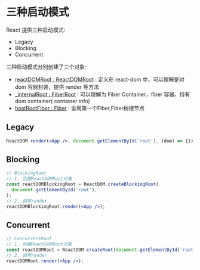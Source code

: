 # 三种启动模式

React 提供三种启动模式:

* Legacy
* Blocking
* Concurrent

三种启动模式分别创建了三个对象:

* [reactDOMRoot : ReactDOMRoot](https://github.com/facebook/react/blob/v17.0.2/packages/react-dom/src/client/ReactDOMRoot.js#L62-L72) : 定义在 react-dom 中，可以理解是对 dom 容器封装，提供 render 等方法
* [_internalRoot : FiberRoot](https://github.com/facebook/react/blob/v17.0.2/packages/react-reconciler/src/ReactFiberRoot.new.js#L29-L81) : 可以理解为 Fiber Container，fiber 容器，持有 dom container( container info)
* [hostRootFiber : Fiber](https://github.com/facebook/react/blob/v17.0.2/packages/react-reconciler/src/ReactFiber.new.js#L116-L193) : 全局第一个Fiber,Fiber树根节点

## Legacy

```jsx
ReactDOM.render(<App />, document.getElementById('root'), (dom) => {}); 
```

## Blocking

```jsx
// BlockingRoot
// 1. 创建ReactDOMRoot对象
const reactDOMBlockingRoot = ReactDOM.createBlockingRoot(
  document.getElementById('root'),
);
// 2. 调用render
reactDOMBlockingRoot.render(<App />);
```

## Concurrent

```jsx
// ConcurrentRoot
// 1. 创建ReactDOMRoot对象
const reactDOMRoot = ReactDOM.createRoot(document.getElementById('root'));
// 2. 调用render
reactDOMRoot.render(<App />);
```
